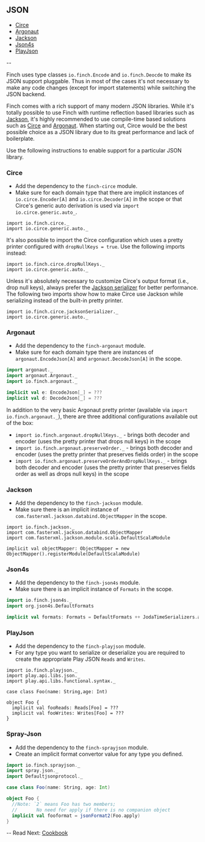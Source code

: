 ## JSON

* [Circe](json.md#circe)
* [Argonaut](json.md#argonaut)
* [Jackson](json.md#jackson)
* [Json4s](json.md#json4s)
* [PlayJson](json.md#playjson)

--

Finch uses type classes `io.finch.Encode` and `io.finch.Deocde` to make its JSON support pluggable.
Thus in most of the cases it's not necessary to make any code changes (except for import statements)
while switching the JSON backend.

Finch comes with a rich support of many modern JSON libraries. While it's totally possible to use
Finch with runtime reflection based libraries such as [Jackson][jackson], it's highly recommended to
use compile-time based solutions such as [Circe][circe] and [Argonaut][argonaut]. When starting
out, Circe would be the best possible choice as a JSON library due to its great performance and
lack of boilerplate.

Use the following instructions to enable support for a particular JSON library.

### Circe

* Add the dependency to the `finch-circe` module.
* Make sure for each domain type that there are implicit instances of `io.circe.Encoder[A]` and
  `io.circe.Decoder[A]` in the scope or that Circe's generic auto derivation is used via
  `import io.circe.generic.auto_`.

```tut:silent
import io.finch.circe._
import io.circe.generic.auto._
```

It's also possible to import the Circe configuration which uses a pretty printer configured with
`dropNullKeys = true`. Use the following imports instead:

```tut:silent
import io.finch.circe.dropNullKeys._
import io.circe.generic.auto._
```

Unless it's absolutely necessary to customize Circe's output format (i.e., drop null keys), always
prefer the [Jackson serializer][circe-jackson] for better performance. The following two imports
show how to make Circe use Jackson while serializing instead of the built-in pretty printer.

```tus:silent
import io.finch.circe.jacksonSerializer._
import io.circe.generic.auto._
```

### Argonaut

* Add the dependency to the `finch-argonaut` module.
* Make sure for each domain type there are instances of `argonaut.EncodeJson[A]` and
  `argonaut.DecodeJson[A]` in the scope.

```scala
import argonaut._
import argonaut.Argonaut._
import io.finch.argonaut._

implicit val e: EncodeJson[_] = ???
implicit val d: DecodeJson[_] = ???
```

In addition to the very basic Argonaut pretty printer (available via `import io.finch.argonaut._`),
there are three additional configurations available out of the box:

* `import io.finch.argonaut.dropNullKeys._` - brings both decoder and encoder (uses the pretty
  printer that drops null keys) in the scope
* `import io.finch.argonaut.preserveOrder._` - brings both decoder and encoder (uses the pretty
  printer that preserves fields order) in the scope
* `import io.finch.argonaut.preserveOrderAndDropNullKeys._` - brings both decoder and encoder (uses
  the pretty printer that preserves fields order as well as drops null keys) in the scope

### Jackson

* Add the dependency to the `finch-jackson` module.
* Make sure there is an implicit instance of `com.fasterxml.jackson.databind.ObjectMapper` in the
  scope.

```tut:silent
import io.finch.jackson._
import com.fasterxml.jackson.databind.ObjectMapper
import com.fasterxml.jackson.module.scala.DefaultScalaModule

implicit val objectMapper: ObjectMapper = new ObjectMapper().registerModule(DefaultScalaModule)
```

### Json4s

* Add the dependency to the `finch-json4s` module.
* Make sure there is an implicit instance of `Formats` in the scope.

```scala
import io.finch.json4s._
import org.json4s.DefaultFormats

implicit val formats: Formats = DefaultFormats ++ JodaTimeSerializers.all
```

### PlayJson

* Add the dependency to the `finch-playjson` module.
* For any type you want to serialize or deserialize you are required to create the appropriate
  Play JSON `Reads` and `Writes`.

```tut:silent
import io.finch.playjson._
import play.api.libs.json._
import play.api.libs.functional.syntax._

case class Foo(name: String,age: Int)

object Foo {
  implicit val fooReads: Reads[Foo] = ???
  implicit val fooWrites: Writes[Foo] = ???
}
```

### Spray-Json

* Add the dependency to the `finch-sprayjson` module.
* Create an implicit format convertor value for any type you defined.

```scala
import io.finch.sprayjson._
import spray.json._
import Defaultjsonprotocol._

case class Foo(name: String, age: Int)

object Foo {
  //Note: `2` means Foo has two members;
  //       No need for apply if there is no companion object
  implicit val fooformat = jsonFormat2(Foo.apply)
}
```

[argonaut]: http://argonaut.io
[jackson]: http://wiki.fasterxml.com/JacksonHome
[json4s]: http://json4s.org/
[circe]: https://github.com/travisbrown/circe
[circe-jackson]: https://github.com/travisbrown/circe/pull/111
[playjson]: https://www.playframework.com/documentation/2.4.x/ScalaJson
[spray-json]: https://github.com/spray/spray-json

--
Read Next: [Cookbook](cookbook.md)

